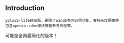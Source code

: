 
## Introduction
    yolov5-lite精简版，删除了wandb等非必需功能，支持灰度图像等
    包含opencv::dnn模块推理参考例程等。

可能是全网最简化的版本！

    
    